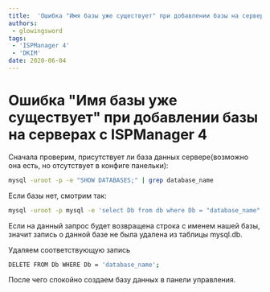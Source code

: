 ```yaml
---
title:  'Ошибка "Имя базы уже существует" при добавлении базы на серверах с ISPManager 4'
authors: 
 - glowingsword
tags:
 - 'ISPManager 4'
 - 'DKIM'
date: 2020-06-04
---
```


# Ошибка "Имя базы уже существует" при добавлении базы на серверах с ISPManager 4

Сначала проверим, присутствует ли база данных сервере(возможно она есть, но отсутствует в конфиге панельки):
```bash
mysql -uroot -p -e "SHOW DATABASES;" | grep database_name
```
Если базы нет, смотрим так:
```bash
mysql -uroot -p mysql -e 'select Db from db where Db = "database_name";'
```
Если на данный запрос будет возвращена строка с именем нашей базы, значит запись о данной базе не была удалена из таблицы mysql.db. 

Удаляем соответствующую запись

```bash
DELETE FROM Db WHERE Db = 'database_name'; 
```
После чего спокойно создаем базу данных в панели управления.
